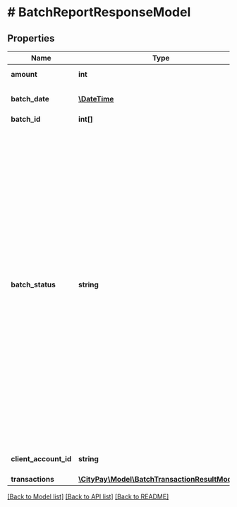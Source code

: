 # # BatchReportResponseModel

## Properties

Name | Type | Description | Notes
------------ | ------------- | ------------- | -------------
**amount** | **int** | The total amount that the batch contains. |
**batch_date** | [**\DateTime**](\DateTime.md) | The date and time of the batch in ISO-8601 format. |
**batch_id** | **int[]** |  |
**batch_status** | **string** | The status of the batch. Possible values are - CANCELLED. The file has been cancelled by an administrator or server process.  - COMPLETE. The file has passed through the processing cycle and is determined as being complete further information should be obtained on the results of the processing - ERROR_IN_PROCESSING. Errors have occurred in the processing that has deemed that processing can not continue. - INITIALISED. The file has been initialised and no action has yet been performed - LOCKED. The file has been locked for processing - QUEUED. The file has been queued for processing yet no processing has yet been performed - UNKNOWN. The file is of an unknown status, that is the file can either not be determined by the information requested of the file has not yet been received. |
**client_account_id** | **string** | The batch account id that the batch was processed with. |
**transactions** | [**\CityPay\Model\BatchTransactionResultModel[]**](BatchTransactionResultModel.md) |  |

[[Back to Model list]](../../README.md#models) [[Back to API list]](../../README.md#endpoints) [[Back to README]](../../README.md)
